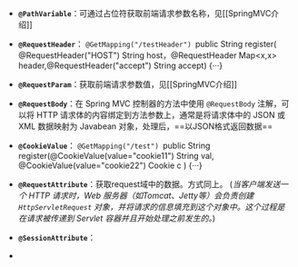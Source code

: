 
- **`@PathVariable`**：可通过占位符获取前端请求参数名称，见[[SpringMVC介绍]]
- **`@RequestHeader`**：
	`@GetMapping("/testHeader")
	`public String register( @RequestHeader("HOST") String host，@RequestHeader  Map<x,x>   header,@RequestHeader("accept") String accept) {···}
- **`@RequestParam`**：获取前端请求参数值，见[[SpringMVC介绍]]
- **`@RequestBody`**：在 Spring MVC 控制器的方法中使用 `@RequestBody` 注解，可以将 HTTP 请求体的内容绑定到方法参数上，通常是将请求体中的 JSON 或 XML 数据映射为 Javabean 对象，处理后，==以JSON格式返回数据==
- **`@CookieValue`**：
	`@GetMapping("/test")
	`public String register(@CookieValue(value="cookie11") String val, @CookieValue(value="cookie22") Cookie c ) {···}
- **`@RequestAttribute`**：获取request域中的数据。方式同上。
	(*当客户端发送一个 HTTP 请求时，Web 服务器（如Tomcat、Jetty等）会负责创建 `HttpServletRequest` 对象，并将请求的信息填充到这个对象中。这个过程是在请求被传递到 Servlet 容器并且开始处理之前发生的。*)
- **`@SessionAttribute`**：

- 
